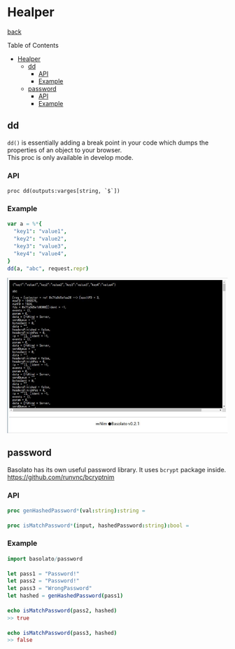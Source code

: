 Healper
===
[back](../../README.md)

Table of Contents

<!--ts-->
   * [Healper](#healper)
      * [dd](#dd)
         * [API](#api)
         * [Example](#example)
      * [password](#password)
         * [API](#api-1)
         * [Example](#example-1)

<!-- Added by: root, at: Sat Sep 18 06:54:34 UTC 2021 -->

<!--te-->

## dd
`dd()` is essentially adding a break point in your code which dumps the properties of an object to your browser.  
This proc is only available in develop mode.

### API
```
proc dd(outputs:varges[string, `$`])
```

### Example
```nim
var a = %*{
  "key1": "value1",
  "key2": "value2",
  "key3": "value3",
  "key4": "value4",
}
dd(a, "abc", request.repr)
```

![dd](../images/helper-dd.jpg)

## password

Basolato has its own useful password library. It uses `bcrypt` package inside.  
https://github.com/runvnc/bcryptnim

### API
```nim
proc genHashedPassword*(val:string):string =

proc isMatchPassword*(input, hashedPassword:string):bool =
```

### Example
```nim
import basolato/password

let pass1 = "Password!"
let pass2 = "Password!"
let pass3 = "WrongPassword"
let hashed = genHashedPassword(pass1)

echo isMatchPassword(pass2, hashed)
>> true

echo isMatchPassword(pass3, hashed)
>> false
```
